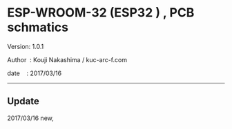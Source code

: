 ﻿# ESP-WROOM-32 (ESP32 ) , PCB schmatics
 Version: 1.0.1

 Author  : Kouji Nakashima / kuc-arc-f.com

 date    : 2017/03/16

***

## Update
 2017/03/16 new,



